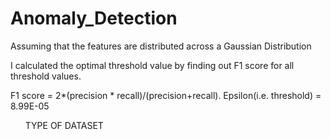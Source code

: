 # Anomaly_Detection
Assuming that the features are distributed across a Gaussian Distribution

I calculated the optimal threshold value by finding out F1 score for all threshold values.

F1 score = 2*(precision * recall)/(precision+recall).
Epsilon(i.e. threshold) = 8.99E-05

<ul>TYPE OF DATASET</ul>
